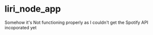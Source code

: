 # liri_node_app

Somehow it's Not functioning properly as I couldn't get the Spotify API incoporated yet
